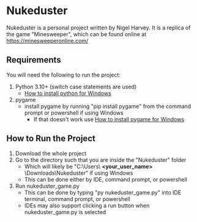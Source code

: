 # Nukeduster
Nukeduster is a personal project written by Nigel Harvey. It is a replica of the game "Minesweeper", which can be found online at https://minesweeperonline.com/

## Requirements
You will need the following to run the project:
1. Python 3.10+ (switch case statements are used)
   - [How to install python for Windows](https://www.tutorialspoint.com/how-to-install-python-in-windows)
1. pygame
   - install pygame by running "pip install pygame" from the command prompt or powershell if using Windows
      - If that doesn't work use [How to install pygame for Windows](https://www.geeksforgeeks.org/how-to-install-pygame-in-windows/)

## How to Run the Project
1. Download the whole project
2. Go to the directory such that you are inside the "Nukeduster" folder
   - Which will likely be "C:\Users\ __<your_user_name>__ \Downloads\Nukeduster" if using Windows
   - This can be done either by IDE, command prompt, or powershell
3. Run nukeduster_game.py
   - This can be done by typing "py nukeduster_game.py" into IDE terminal, command prompt, or powershell
   - IDEs may also support clicking a run button when nukeduster_game.py is selected
